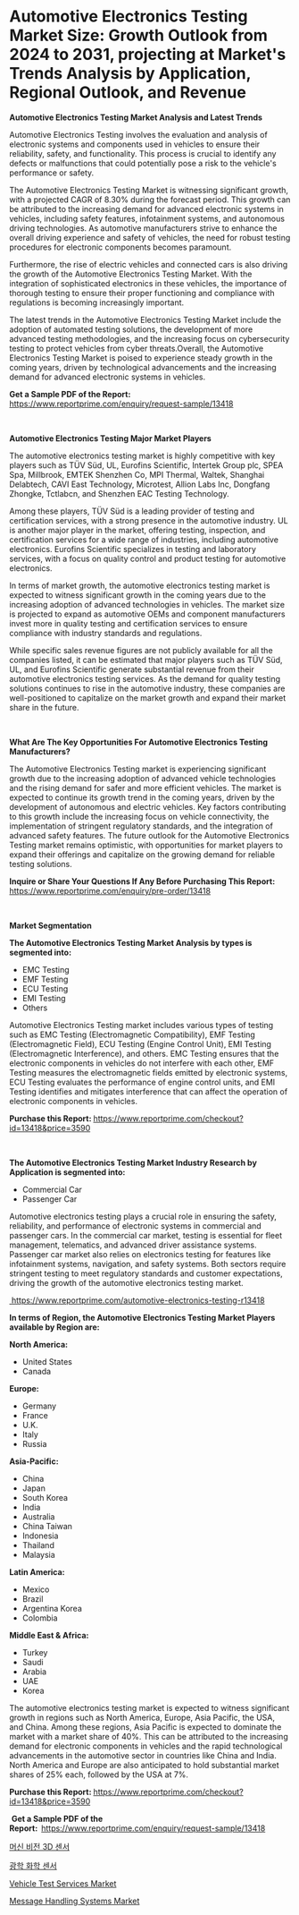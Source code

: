<p><h1>Automotive Electronics Testing Market Size: Growth Outlook from 2024 to 2031, projecting at Market's Trends Analysis by Application, Regional Outlook, and Revenue</h1></p><p><strong>Automotive Electronics Testing Market Analysis and Latest Trends</strong></p>
<p><p>Automotive Electronics Testing involves the evaluation and analysis of electronic systems and components used in vehicles to ensure their reliability, safety, and functionality. This process is crucial to identify any defects or malfunctions that could potentially pose a risk to the vehicle's performance or safety.</p><p>The Automotive Electronics Testing Market is witnessing significant growth, with a projected CAGR of 8.30% during the forecast period. This growth can be attributed to the increasing demand for advanced electronic systems in vehicles, including safety features, infotainment systems, and autonomous driving technologies. As automotive manufacturers strive to enhance the overall driving experience and safety of vehicles, the need for robust testing procedures for electronic components becomes paramount.</p><p>Furthermore, the rise of electric vehicles and connected cars is also driving the growth of the Automotive Electronics Testing Market. With the integration of sophisticated electronics in these vehicles, the importance of thorough testing to ensure their proper functioning and compliance with regulations is becoming increasingly important.</p><p>The latest trends in the Automotive Electronics Testing Market include the adoption of automated testing solutions, the development of more advanced testing methodologies, and the increasing focus on cybersecurity testing to protect vehicles from cyber threats.Overall, the Automotive Electronics Testing Market is poised to experience steady growth in the coming years, driven by technological advancements and the increasing demand for advanced electronic systems in vehicles.</p></p>
<p><strong>Get a Sample PDF of the Report:&nbsp;</strong> <a href="https://www.reportprime.com/enquiry/request-sample/13418">https://www.reportprime.com/enquiry/request-sample/13418</a></p>
<p>&nbsp;</p>
<p><strong>Automotive Electronics Testing Major Market Players</strong></p>
<p><p>The automotive electronics testing market is highly competitive with key players such as TÜV Süd, UL, Eurofins Scientific, Intertek Group plc, SPEA Spa, Millbrook, EMTEK Shenzhen Co, MPI Thermal, Waltek, Shanghai Delabtech, CAVI East Technology, Microtest, Allion Labs Inc, Dongfang Zhongke, Tctlabcn, and Shenzhen EAC Testing Technology.</p><p>Among these players, TÜV Süd is a leading provider of testing and certification services, with a strong presence in the automotive industry. UL is another major player in the market, offering testing, inspection, and certification services for a wide range of industries, including automotive electronics. Eurofins Scientific specializes in testing and laboratory services, with a focus on quality control and product testing for automotive electronics.</p><p>In terms of market growth, the automotive electronics testing market is expected to witness significant growth in the coming years due to the increasing adoption of advanced technologies in vehicles. The market size is projected to expand as automotive OEMs and component manufacturers invest more in quality testing and certification services to ensure compliance with industry standards and regulations.</p><p>While specific sales revenue figures are not publicly available for all the companies listed, it can be estimated that major players such as TÜV Süd, UL, and Eurofins Scientific generate substantial revenue from their automotive electronics testing services. As the demand for quality testing solutions continues to rise in the automotive industry, these companies are well-positioned to capitalize on the market growth and expand their market share in the future.</p></p>
<p>&nbsp;</p>
<p><strong>What Are The Key Opportunities For Automotive Electronics Testing Manufacturers?</strong></p>
<p><p>The Automotive Electronics Testing market is experiencing significant growth due to the increasing adoption of advanced vehicle technologies and the rising demand for safer and more efficient vehicles. The market is expected to continue its growth trend in the coming years, driven by the development of autonomous and electric vehicles. Key factors contributing to this growth include the increasing focus on vehicle connectivity, the implementation of stringent regulatory standards, and the integration of advanced safety features. The future outlook for the Automotive Electronics Testing market remains optimistic, with opportunities for market players to expand their offerings and capitalize on the growing demand for reliable testing solutions.</p></p>
<p><strong>Inquire or Share Your Questions If Any Before Purchasing This Report:</strong> <a href="https://www.reportprime.com/enquiry/pre-order/13418">https://www.reportprime.com/enquiry/pre-order/13418</a></p>
<p>&nbsp;</p>
<p><strong>Market Segmentation</strong></p>
<p><strong>The Automotive Electronics Testing Market Analysis by types is segmented into:</strong></p>
<p><ul><li>EMC Testing</li><li>EMF Testing</li><li>ECU Testing</li><li>EMI Testing</li><li>Others</li></ul></p>
<p><p>Automotive Electronics Testing market includes various types of testing such as EMC Testing (Electromagnetic Compatibility), EMF Testing (Electromagnetic Field), ECU Testing (Engine Control Unit), EMI Testing (Electromagnetic Interference), and others. EMC Testing ensures that the electronic components in vehicles do not interfere with each other, EMF Testing measures the electromagnetic fields emitted by electronic systems, ECU Testing evaluates the performance of engine control units, and EMI Testing identifies and mitigates interference that can affect the operation of electronic components in vehicles.</p></p>
<p><strong>Purchase this Report:&nbsp;</strong><a href="https://www.reportprime.com/checkout?id=13418&price=3590">https://www.reportprime.com/checkout?id=13418&price=3590</a></p>
<p>&nbsp;</p>
<p><strong>The Automotive Electronics Testing Market Industry Research by Application is segmented into:</strong></p>
<p><ul><li>Commercial Car</li><li>Passenger Car</li></ul></p>
<p><p>Automotive electronics testing plays a crucial role in ensuring the safety, reliability, and performance of electronic systems in commercial and passenger cars. In the commercial car market, testing is essential for fleet management, telematics, and advanced driver assistance systems. Passenger car market also relies on electronics testing for features like infotainment systems, navigation, and safety systems. Both sectors require stringent testing to meet regulatory standards and customer expectations, driving the growth of the automotive electronics testing market.</p></p>
<p><a href="https://www.reportprime.com/automotive-electronics-testing-r13418">&nbsp;https://www.reportprime.com/automotive-electronics-testing-r13418</a></p>
<p><strong>In terms of Region, the Automotive Electronics Testing Market Players available by Region are:</strong></p>
<p>
    <p> <strong> North America: </strong>
        <ul>
            <li>United States</li>
            <li>Canada</li>
        </ul>
        </p> 
    <p> <strong> Europe: </strong>
        <ul>
            <li>Germany</li>
            <li>France</li>
            <li>U.K.</li>
            <li>Italy</li>
            <li>Russia</li>
        </ul>
        </p> 
    <p> <strong> Asia-Pacific: </strong>
        <ul>
            <li>China</li>
            <li>Japan</li>
            <li>South Korea</li>
            <li>India</li>
            <li>Australia</li>
            <li>China Taiwan</li>
            <li>Indonesia</li>
            <li>Thailand</li>
            <li>Malaysia</li>
        </ul>
        </p> 
    <p> <strong> Latin America: </strong>
        <ul>
            <li>Mexico</li>
            <li>Brazil</li>
            <li>Argentina Korea</li>
            <li>Colombia</li>
        </ul>
        </p> 
    <p> <strong> Middle East & Africa: </strong>
        <ul>
            <li>Turkey</li>
            <li>Saudi</li>
            <li>Arabia</li>
            <li>UAE</li>
            <li>Korea</li>
        </ul>
    </p>
    </p>
<p><p>The automotive electronics testing market is expected to witness significant growth in regions such as North America, Europe, Asia Pacific, the USA, and China. Among these regions, Asia Pacific is expected to dominate the market with a market share of 40%. This can be attributed to the increasing demand for electronic components in vehicles and the rapid technological advancements in the automotive sector in countries like China and India. North America and Europe are also anticipated to hold substantial market shares of 25% each, followed by the USA at 7%.</p></p>
<p><strong>Purchase this Report: </strong><a href="https://www.reportprime.com/checkout?id=13418&price=3590">https://www.reportprime.com/checkout?id=13418&price=3590</a></p>
<p>&nbsp;<strong>Get a Sample PDF of the Report:&nbsp;&nbsp;</strong><a href="https://www.reportprime.com/enquiry/request-sample/13418">https://www.reportprime.com/enquiry/request-sample/13418</a></p>
<p><strong></strong></p>
<p><p><a href="https://github.com/konokaryan/Market-Research-Report-List-1/blob/main/1444112122575.md">머신 비전 3D 센서</a></p><p><a href="https://github.com/mithunmistry2258/Market-Research-Report-List-1/blob/main/6907499122574.md">광학 화학 센서</a></p><p><a href="https://github.com/ayamgoreng5458/Market-Research-Report-List-1/blob/main/vehicle-test-services-market.md">Vehicle Test Services Market</a></p><p><a href="https://github.com/nigngrjl95/Market-Research-Report-List-1/blob/main/message-handling-systems-market.md">Message Handling Systems Market</a></p></p>